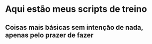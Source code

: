 # Aqui estão meus scripts de treino
## Coisas mais básicas sem intenção de nada, apenas pelo prazer de fazer
